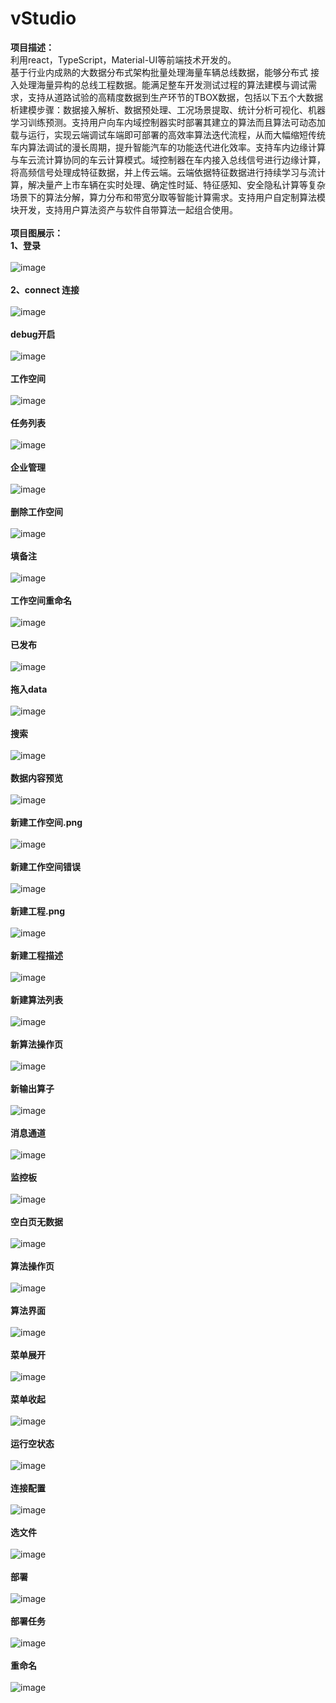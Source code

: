 # vStudio
<strong>项目描述：</strong><br/>
利用react，TypeScript，Material-UI等前端技术开发的。
<br/>
 基于行业内成熟的大数据分布式架构批量处理海量车辆总线数据，能够分布式
接入处理海量异构的总线工程数据。能满足整车开发测试过程的算法建模与调试需求，支持从道路试验的高精度数据到生产环节的TBOX数据，包括以下五个大数据析建模步骤：数据接入解析、数据预处理、工况场景提取、统计分析可视化、机器学习训练预测。支持用户向车内域控制器实时部署其建立的算法而且算法可动态加载与运行，实现云端调试车端即可部署的高效率算法迭代流程，从而大幅缩短传统车内算法调试的漫长周期，提升智能汽车的功能迭代进化效率。支持车内边缘计算与车云流计算协同的车云计算模式。域控制器在车内接入总线信号进行边缘计算，将高频信号处理成特征数据，并上传云端。云端依据特征数据进行持续学习与流计算，解决量产上市车辆在实时处理、确定性时延、特征感知、安全隐私计算等复杂场景下的算法分解，算力分布和带宽分取等智能计算需求。支持用户自定制算法模块开发，支持用户算法资产与软件自带算法一起组合使用。
</br></br>
<strong>项目图展示：</strong><br/>
<strong>1、登录</strong></br></br>
            ![image](https://github.com/xiaola66/vStudio/blob/master/img/denglu.jpg)</br></br>
            <strong>2、connect 连接</strong></br></br>
            ![image](https://github.com/xiaola66/vStudio/blob/master/img/connect%20%E8%BF%9E%E6%8E%A5.png)</br></br>
            <strong>debug开启</strong></br></br>
            ![image](https://github.com/xiaola66/vStudio/blob/master/img/debug开启.png)</br></br>
            <strong>工作空间</strong></br></br>
            ![image](https://github.com/xiaola66/vStudio/blob/master/img/workspace.png)</br></br>
            <strong>任务列表</strong></br></br>
            ![image](https://github.com/xiaola66/vStudio/blob/master/img/任务列表.png)</br></br>
            <strong>企业管理</strong></br></br>
            ![image](https://github.com/xiaola66/vStudio/blob/master/img/企业管理.png)</br></br>
            <strong>删除工作空间</strong></br></br>
            ![image](https://github.com/xiaola66/vStudio/blob/master/img/删除工作空间.png)</br></br>
            <strong>填备注</strong></br></br>
            ![image](https://github.com/xiaola66/vStudio/blob/master/img/填备注.png)</br></br>
            <strong>工作空间重命名</strong></br></br>
            ![image](https://github.com/xiaola66/vStudio/blob/master/img/工作空间重命名.png)</br></br>
            <strong>已发布</strong></br></br>
            ![image](https://github.com/xiaola66/vStudio/blob/master/img/已发布.png)</br></br>
            <strong>拖入data</strong></br></br>
            ![image](https://github.com/xiaola66/vStudio/blob/master/img/拖入data.png)</br></br>
            <strong>搜索</strong></br></br>
            ![image](https://github.com/xiaola66/vStudio/blob/master/img/搜索.png)</br></br>
            <strong>数据内容预览</strong></br></br>
            ![image](https://github.com/xiaola66/vStudio/blob/master/img/数据内容预览.png)</br></br>
            <strong>新建工作空间.png</strong></br></br>
            ![image](https://github.com/xiaola66/vStudio/blob/master/img/新建工作空间.png)</br></br>
             <strong>新建工作空间错误</strong></br></br>
            ![image](https://github.com/xiaola66/vStudio/blob/master/img/新建工作空间错误.png)</br></br>
            <strong>新建工程.png</strong></br></br>
            ![image](https://github.com/xiaola66/vStudio/blob/master/img/新建工程.png)</br></br>
            <strong>新建工程描述</strong></br></br>
            ![image](https://github.com/xiaola66/vStudio/blob/master/img/新建工程描述.png)</br></br>
            <strong>新建算法列表</strong></br></br>
            ![image](https://github.com/xiaola66/vStudio/blob/master/img/新建算法列表.png)</br></br>
            <strong>新算法操作页</strong></br></br>
            ![image](https://github.com/xiaola66/vStudio/blob/master/img/新算法操作页.png)</br></br>
            <strong>新输出算子</strong></br></br>
            ![image](https://github.com/xiaola66/vStudio/blob/master/img/新输出算子.png)</br></br>
            <strong>消息通道</strong></br></br>
            ![image](https://github.com/xiaola66/vStudio/blob/master/img/消息通道.png)</br></br>
            <strong>监控板</strong></br></br>
            ![image](https://github.com/xiaola66/vStudio/blob/master/img/监控板.png)</br></br>
            <strong>空白页无数据</strong></br></br>
            ![image](https://github.com/xiaola66/vStudio/blob/master/img/空白页无数据.png)</br></br>
            <strong>算法操作页</strong></br></br>
            ![image](https://github.com/xiaola66/vStudio/blob/master/img/算法操作页.png)</br></br>
            <strong>算法界面</strong></br></br>
            ![image](https://github.com/xiaola66/vStudio/blob/master/img/算法界面.png)</br></br>
            <strong>菜单展开</strong></br></br>
            ![image](https://github.com/xiaola66/vStudio/blob/master/img/菜单展开.png)</br></br>
             <strong>菜单收起</strong></br></br>
            ![image](https://github.com/xiaola66/vStudio/blob/master/img/菜单收起.png)</br></br>
            <strong>运行空状态</strong></br></br>
            ![image](https://github.com/xiaola66/vStudio/blob/master/img/运行空状态.png)</br></br>
            <strong>连接配置</strong></br></br>
            ![image](https://github.com/xiaola66/vStudio/blob/master/img/连接配置.png)</br></br>
            <strong>选文件</strong></br></br>
            ![image](https://github.com/xiaola66/vStudio/blob/master/img/选文件.png)</br></br>
            <strong>部署</strong></br></br>
            ![image](https://github.com/xiaola66/vStudio/blob/master/img/部署.png)</br></br>
            <strong>部署任务</strong></br></br>
            ![image](https://github.com/xiaola66/vStudio/blob/master/img/部署任务.png)</br></br>
            <strong>重命名</strong></br></br>
            ![image](https://github.com/xiaola66/vStudio/blob/master/img/重命名.png)</br></br>

